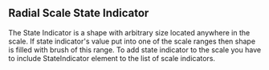 ## Radial Scale State Indicator
The State Indicator is a shape with arbitrary size located anywhere in the scale. If state indicator's value put into one of the scale ranges then shape is filled with brush of this range. To add state indicator to the scale you have to include StateIndicator element to the list of scale indicators.

[//]: <keywords: radradialgauge, radialscale, gaugerange, barindicator, stateindicator>